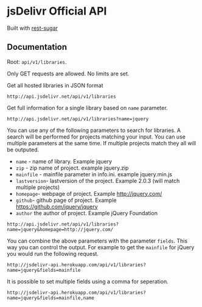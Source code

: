 # jsDelivr Official API

Built with [rest-sugar](https://github.com/bebraw/rest-sugar)

## Documentation

Root: `api/v1/libraries`. 

Only GET requests are allowed. No limits are set.


Get all hosted libraries in JSON format

```
http://api.jsdelivr.net/api/v1/libraries
```


Get full information for a single library based on `name` parameter.

```
http://api.jsdelivr.net/api/v1/libraries?name=jquery
```

You can use any of the following parameters to search for libraries. A search will be performed for projects matching your input. You can use multiple parameters at the same time. If multiple projects match they all will be outputed.

* `name` - name of library. Example jquery
* `zip` - zip name of project. example jquery.zip
* `mainfile` - mainfile parameter in info.ini. example jquery.min.js
* `lastversion`- lastversion of the project. Example 2.0.3 (will match multiple projects)
* `homepage`- webpage of project. Example http://jquery.com/
* `github`- github page of project. Example https://github.com/jquery/jquery
* `author` the author of project. Example jQuery Foundation

```
http://api.jsdelivr.net/api/v1/libraries?name=jquery&homepage=http://jquery.com/
```

You can combine the above parameters with the parameter `fields`. This way you can control the output. For example to get the `mainfile` for jQuery you would run the following request.

```
http://jsdelivr-api.herokuapp.com/api/v1/libraries?name=jquery&fields=mainfile
```

It is possible to set multiple fields using a comma for seperation.

```
http://jsdelivr-api.herokuapp.com/api/v1/libraries?name=jquery&fields=mainfile,name
```
